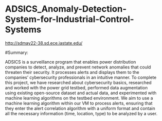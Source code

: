 # ADSICS_Anomaly-Detection-System-for-Industrial-Control-Systems
http://sdmay22-38.sd.ece.iastate.edu/

#Summary:

ADSICS is a surveillance program that enables power distribution companies to detect, analyze, and prevent network anomalies that could threaten their security. It processes alerts and displays them to the companies’ cybersecurity professionals in an intuitive manner. To complete this project, we have researched about cybersecurity basics, researched and worked with the power grid testbed, performed data augmentation using existing open-source dataset and actual data, and experimented with machine learning algorithms on the testbed environment. We aim to use a machine learning algorithm within our VM to process alerts, ensuring that they enter the alert correlation algorithm with a uniform format and contain all the necessary information (time, location, type) to be analyzed by a user. 
